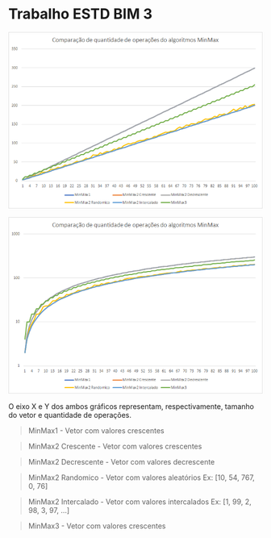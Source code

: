 # Trabalho ESTD BIM 3

![Comparação de quantidade de operações do algoritmos MinMax](https://raw.githubusercontent.com/lucasnakagawa/trabalho-estd-2018/master/bim3_atividade_1_ponto_media/src/img/grafico.png)

![Comparação de quantidade de operações do algoritmos MinMax na escala logarítmica](https://raw.githubusercontent.com/lucasnakagawa/trabalho-estd-2018/master/bim3_atividade_1_ponto_media/src/img/escala_logaritimica.png)

O eixo X e Y dos ambos gráficos representam, respectivamente, tamanho do vetor e quantidade de operações.

>MinMax1 - Vetor com valores crescentes

>MinMax2 Crescente - Vetor com valores crescentes

>MinMax2 Decrescente - Vetor com valores decrescente

>MinMax2 Randomico - Vetor com valores aleatórios Ex: [10, 54, 767, 0, 76]

>MinMax2 Intercalado - Vetor com valores intercalados Ex: [1, 99, 2, 98, 3, 97, ...]

>MinMax3 - Vetor com valores crescentes
